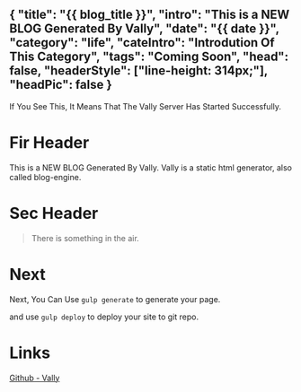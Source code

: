 {
    "title": "{{ blog_title }}",
    "intro": "This is a NEW BLOG Generated By Vally",
    "date": "{{ date }}",
    "category": "life",
    "cateIntro": "Introdution Of This Category",
    "tags": "Coming Soon",
    "head": false,
    "headerStyle": ["line-height: 314px;"], 
    "headPic": false
}
------ 

If You See This, It Means That The Vally Server Has Started Successfully.

# Fir Header
This is a NEW BLOG Generated By Vally. 
Vally is a static html generator, also called blog-engine. 

# Sec Header
> There is something in the air. 

# Next 
Next, You Can Use `gulp generate` to generate your page. 

and use `gulp deploy` to deploy your site to git repo. 

# Links 
<a href="https://github.com/eczn">Github - Vally</a>

